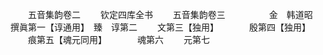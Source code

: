 <!-- { "loadSidebar": true } -->







　　五音集韵卷二
　　钦定四库全书
　　五音集韵卷三　　　　　金　韩道昭　撰眞第一【谆通用】　臻　谆第二
　　文第三【独用】　　　　殷第四【独用】
　　痕第五【魂元同用】　　　　魂第六
　　元第七
